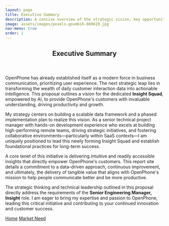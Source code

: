 ```yaml
---
layout: page
title: Executive Summary
description: A concise overview of the strategic vision, key opportunities, and expected impact of the Insights Squad.
image: assets/images/pexels-goumbik-669619.jpg
nav-menu: true
order: 1
---
```


<!-- Main -->
<div id="main" class="alt">

<!-- One -->
<section id="one">
	<div class="inner">
		<header class="major">
			<h1>Executive Summary</h1>
		</header>

<!-- Content -->
<p>OpenPhone has already established itself as a modern force in business communication, prioritizing user experience. The next strategic leap lies in transforming the wealth of daily customer interaction data into actionable intelligence. This proposal outlines a vision for the dedicated <strong>Insight Squad</strong>, empowered by AI, to provide OpenPhone's customers with invaluable understanding, driving productivity and growth.</p>

<p>My strategy centers on building a scalable data framework and a phased implementation plan to realize this vision. As a senior technical project manager with hands-on development experience who excels at building high-performing remote teams, driving strategic initiatives, and fostering collaborative environments—particularly within SaaS contexts—I am uniquely positioned to lead this newly forming Insight Squad and establish foundational practices for long-term success.</p>

<p>A core tenet of this initiative is delivering intuitive and readily accessible insights that directly empower OpenPhone's customers. This report site details a commitment to a data-driven approach, continuous improvement, and ultimately, the delivery of tangible value that aligns with OpenPhone's mission to help people communicate better and be more productive.</p>

<p>The strategic thinking and technical leadership outlined in this proposal directly address the requirements of the <strong>Senior Engineering Manager, Insight</strong> role. I am eager to bring my expertise and passion to OpenPhone, leading this critical initiative and contributing to your continued innovation and customer success.</p>

<div class="navigation-buttons">
  <a href="/" class="button back">Home</a>
  <a href="/market-need.html" class="button next">Market Need</a>
</div>